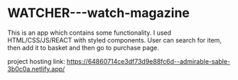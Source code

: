# WATCHER---watch-magazine
This is an app which contains some functionality.
I used HTML/CSS/JS/REACT with styled components. 
User can search for item, then add it to basket and then go to purchase page.


project hosting link: 
https://64860714ce3df73d9e88fc6d--admirable-sable-3b0c0a.netlify.app/
